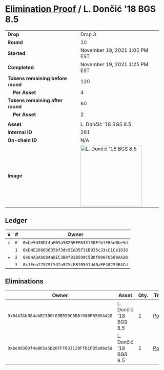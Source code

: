 # [Elimination Proof](./readme.md) / L. Dončić &#039;18 BGS 8.5

|||
|---|---|
| **Drop** | Drop 3 |
| **Round** | 10 |
| **Started** | November 19, 2021 1:00 PM EST |
| **Completed** | November 19, 2021 1:25 PM EST |
| **Tokens remaining before round** | 120 |
| **&nbsp;&nbsp;&nbsp;&nbsp;Per Asset** | 4 |
| **Tokens remaining after round** | 60 |
| **&nbsp;&nbsp;&nbsp;&nbsp;Per Asset** | 2 |
| | |
| **Asset** | L. Dončić &#039;18 BGS 8.5 |
| **Internal ID** | 281 |
| **On-chain ID** | N/A |
| **Image** | <img src="https://tcdn.blokpax.com/94d9199b-dc2a-4296-aee4-c874e92cbf74/01074105ac8ca1e1732e037074838332d07e12aa3309e5015da839141b9782fe.jpg" height="200" alt="L. Dončić &#039;18 BGS 8.5" /> |

## Ledger

| 💀 | # | Owner |
| --- | --- | --- |
| 💀 | `0` | `0xbe9d30Df4a065a5B26FFF633130Ffb1F85e0be5d` |
|  | `1` | `0xD4E26683635bf3dc9EAD5F31B935c33cC1Ce1838` |
| 💀 | `2` | `0x84A3Ab084abEC3B0f03B599C5B0f006F6509AA20` |
|  | `3` | `0x1Eea77579f542a975cE8f0591dA0aEF48293B4Cd` |


## Eliminations

| Owner | Asset | Qty. | Transaction |
| --- | --- | --- | --- |
| `0x84A3Ab084abEC3B0f03B599C5B0f006F6509AA20` | L. Dončić '18 BGS 8.5 | 1 | [Polygonscan](https://polygonscan.com/tx/0xc445fe1ef358ec14680dead2ecb8dd2ac631371688d80111526bf7c3bca8a82f) |
| `0xbe9d30Df4a065a5B26FFF633130Ffb1F85e0be5d` | L. Dončić '18 BGS 8.5 | 1 | [Polygonscan](https://polygonscan.com/tx/0x04dc6060eb3794ed28f633ddbc635087ca76f334c9bb860b20d4839870fc469d) |
